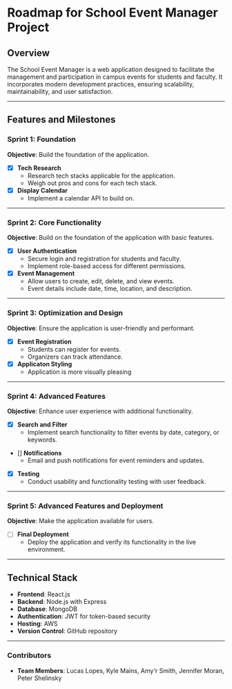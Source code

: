 # Roadmap for School Event Manager Project

## Overview
The School Event Manager is a web application designed to facilitate the management and participation in campus events for students and faculty. It incorporates modern development practices, ensuring scalability, maintainability, and user satisfaction.

---

## Features and Milestones

### Sprint 1: Foundation
**Objective**: Build the foundation of the application.
- [x] **Tech Research**
  - Research tech stacks applicable for the application.
  - Weigh out pros and cons for each tech stack.
- [x] **Display Calendar**
  - Implement a calendar API to build on.

---

### Sprint 2: Core Functionality
**Objective**: Build on the foundation of the application with basic features.
- [x] **User Authentication**
  - Secure login and registration for students and faculty.
  - Implement role-based access for different permissions.
- [x] **Event Management**
  - Allow users to create, edit, delete, and view events.
  - Event details include date, time, location, and description.

---

### Sprint 3: Optimization and Design
**Objective**: Ensure the application is user-friendly and performant.
- [x] **Event Registration**
  - Students can register for events.
  - Organizers can track attendance.
- [x] **Applicaton Styling**
  - Application is more visually pleasing

---

### Sprint 4: Advanced Features
**Objective**: Enhance user experience with additional functionality.
- [x] **Search and Filter**
  - Implement search functionality to filter events by date, category, or keywords.
- [] **Notifications**
  - Email and push notifications for event reminders and updates.
- [x] **Testing**
  - Conduct usability and functionality testing with user feedback.

---

### Sprint 5: Advanced Features and Deployment
**Objective**: Make the application available for users.
- [ ] **Final Deployment**
  - Deploy the application and verify its functionality in the live environment.

---

## Technical Stack
- **Frontend**: React.js
- **Backend**: Node.js with Express
- **Database**: MongoDB
- **Authentication**: JWT for token-based security
- **Hosting**: AWS
- **Version Control**: GitHub repository

---

### Contributors

- **Team Members**: Lucas Lopes, Kyle Mains, Amy'r Smith, Jennifer Moran, Peter Shelinsky

